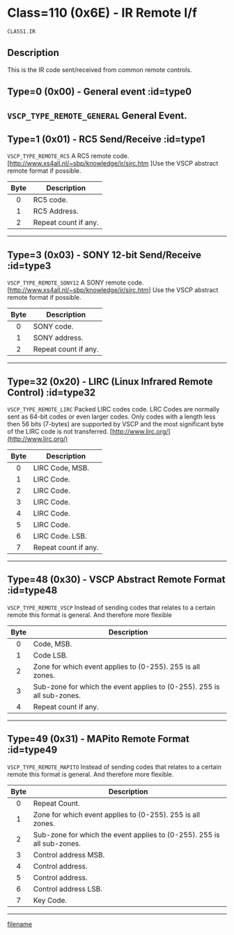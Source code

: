 # Class=110 (0x6E) - IR Remote I/f

    CLASS1.IR

## Description

This is the IR code sent/received from common remote controls. 

## Type=0 (0x00) - General event :id=type0
```VSCP_TYPE_REMOTE_GENERAL```
General Event.
----

## Type=1 (0x01) - RC5 Send/Receive :id=type1
```VSCP_TYPE_REMOTE_RC5```
A RC5 remote code. [http://www.xs4all.nl/~sbp/knowledge/ir/sirc.htm ]Use the VSCP abstract remote format if possible.

 | Byte | Description          | 
 | :----: | -----------          | 
 | 0    | RC5 code.            | 
 | 1    | RC5 Address.         | 
 | 2    | Repeat count if any. | 
----

## Type=3 (0x03) - SONY 12-bit Send/Receive :id=type3
```VSCP_TYPE_REMOTE_SONY12```
A SONY remote code. [http://www.xs4all.nl/~sbp/knowledge/ir/sirc.htm] Use the VSCP abstract remote format if possible.

 | Byte | Description          | 
 | :----: | -----------          | 
 | 0    | SONY code.           | 
 | 1    | SONY address.        | 
 | 2    | Repeat count if any. | 

----

## Type=32 (0x20) - LIRC (Linux Infrared Remote Control) :id=type32
```VSCP_TYPE_REMOTE_LIRC```
Packed LIRC codes code. LRC Codes are normally sent as 64-bit codes or even larger codes. Only codes with a length less then 56 bits (7-bytes) are supported by VSCP and the most significant byte of the LIRC code is not transferred. [http://www.lirc.org/](http://www.lirc.org/) 

 | Byte | Description          | 
 | :----: | -----------          | 
 | 0    | LIRC Code, MSB.      | 
 | 1    | LIRC Code.           | 
 | 2    | LIRC Code.           | 
 | 3    | LIRC Code.           | 
 | 4    | LIRC Code.           | 
 | 5    | LIRC Code.           | 
 | 6    | LIRC Code. LSB.      | 
 | 7    | Repeat count if any. | 

----

## Type=48 (0x30) - VSCP Abstract Remote Format :id=type48
```VSCP_TYPE_REMOTE_VSCP```
Instead of sending codes that relates to a certain remote this format is general. And therefore more flexible 

 | Byte | Description                                                            | 
 | :----: | -----------                                                            | 
 | 0    | Code, MSB.                                                             | 
 | 1    | Code LSB.                                                              | 
 | 2    | Zone for which event applies to (0-255). 255 is all zones.             | 
 | 3    | Sub-zone for which the event applies to (0-255). 255 is all sub-zones. | 
 | 4    | Repeat count if any.                                                   | 

----

## Type=49 (0x31) - MAPito Remote Format :id=type49
```VSCP_TYPE_REMOTE_MAPITO```
Instead of sending codes that relates to a certain remote this format is general. And therefore more flexible. 

 | Byte | Description                                                            | 
 | :----: | -----------                                                            | 
 | 0    | Repeat Count.                                                          | 
 | 1    | Zone for which event applies to (0-255). 255 is all zones.             | 
 | 2    | Sub-zone for which the event applies to (0-255). 255 is all sub-zones. | 
 | 3    | Control address MSB.                                                   | 
 | 4    | Control address.                                                       | 
 | 5    | Control address.                                                       | 
 | 6    | Control address LSB.                                                   | 
 | 7    | Key Code.                                                              | 

----

[filename](./bottom_copyright.md ':include')